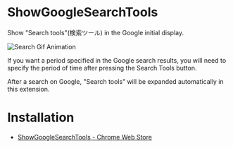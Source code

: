 ShowGoogleSearchTools
=====================

Show "Search tools"(検索ツール) in the Google initial display.

![Search Gif Animation](http://cdn-ak.f.st-hatena.com/images/fotolife/s/star__hoshi/20141015/20141015014706.gif)

If you want a period specified in the Google search results, you will need to specify the period of time after pressing the Search Tools button.

After a search on Google, "Search tools" will be expanded automatically in this extension.

Installation
============

* [ShowGoogleSearchTools - Chrome Web Store](https://chrome.google.com/webstore/detail/showgooglesearchtools/pnmpofbbcjfnogogdnebahojecpfdkal)